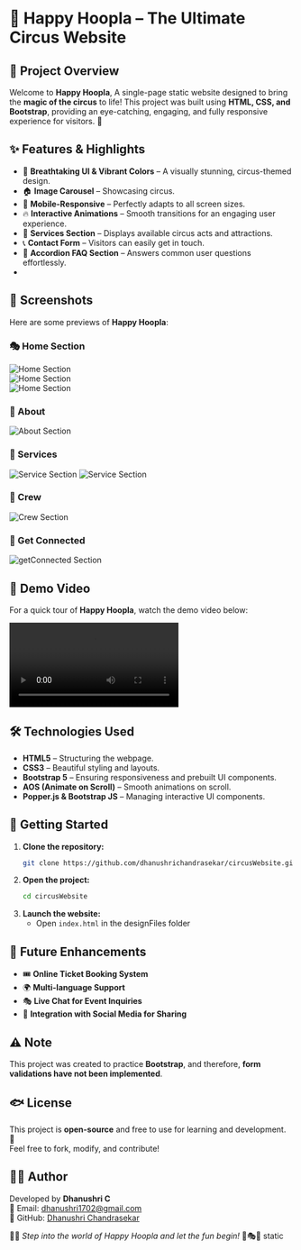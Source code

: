 # 🎪 Happy Hoopla – The Ultimate Circus Website

## 🌟 Project Overview
Welcome to **Happy Hoopla**, A single-page static website designed to bring the **magic of the circus** to life! This project was built using **HTML, CSS, and Bootstrap**, providing an eye-catching, engaging, and fully responsive experience for visitors. 🎉

## ✨ Features & Highlights
- 🎨 **Breathtaking UI & Vibrant Colors** – A visually stunning, circus-themed design.
- 🏠 **Image Carousel** – Showcasing circus.
- 📱 **Mobile-Responsive** – Perfectly adapts to all screen sizes.
- 🔥 **Interactive Animations** – Smooth transitions for an engaging user experience.
- 📢 **Services Section** – Displays available circus acts and attractions.
- 📞 **Contact Form** – Visitors can easily get in touch.
- 🔽 **Accordion FAQ Section** – Answers common user questions effortlessly.
- 
## 📸 Screenshots  
Here are some previews of **Happy Hoopla**:  

### 🎭 Home Section  
![Home Section](https://github.com/dhanushrichandrasekar/circusWebsite/blob/155965e49a7775e049b126cb22bc8c5ae6eb2518/screenshots/carousel1.png)  
![Home Section](https://github.com/dhanushrichandrasekar/circusWebsite/blob/155965e49a7775e049b126cb22bc8c5ae6eb2518/screenshots/carousel2.png)  
![Home Section](https://github.com/dhanushrichandrasekar/circusWebsite/blob/155965e49a7775e049b126cb22bc8c5ae6eb2518/screenshots/carousel3.png)  

### 🎪 About  
![About Section](https://github.com/dhanushrichandrasekar/circusWebsite/blob/155965e49a7775e049b126cb22bc8c5ae6eb2518/screenshots/about.png)  

### 🎩 Services
![Service Section](https://github.com/dhanushrichandrasekar/circusWebsite/blob/155965e49a7775e049b126cb22bc8c5ae6eb2518/screenshots/services1.png)
![Service Section](https://github.com/dhanushrichandrasekar/circusWebsite/blob/155965e49a7775e049b126cb22bc8c5ae6eb2518/screenshots/services2.png)

### 🎩 Crew
![Crew Section](https://github.com/dhanushrichandrasekar/circusWebsite/blob/155965e49a7775e049b126cb22bc8c5ae6eb2518/screenshots/crew.png)

### 🔗 Get Connected 
![getConnected Section](https://github.com/dhanushrichandrasekar/circusWebsite/blob/155965e49a7775e049b126cb22bc8c5ae6eb2518/screenshots/connect.png)

## 🎥 Demo Video  
For a quick tour of **Happy Hoopla**, watch the demo video below:  

![Watch Demo](https://github.com/dhanushrichandrasekar/circusWebsite/blob/155965e49a7775e049b126cb22bc8c5ae6eb2518/circusWebsiteDemo.mp4)  

## 🛠 Technologies Used
- **HTML5** – Structuring the webpage.
- **CSS3** – Beautiful styling and layouts.
- **Bootstrap 5** – Ensuring responsiveness and prebuilt UI components.
- **AOS (Animate on Scroll)** – Smooth animations on scroll.
- **Popper.js & Bootstrap JS** – Managing interactive UI components.

## 🚀 Getting Started
1. **Clone the repository:**
   ```bash
   git clone https://github.com/dhanushrichandrasekar/circusWebsite.git
   ```
2. **Open the project:**
   ```bash
   cd circusWebsite
   ```
3. **Launch the website:**
   - Open `index.html` in the designFiles folder

## 🎯 Future Enhancements
- 🎟️ **Online Ticket Booking System**
- 🌍 **Multi-language Support**
- 🎭 **Live Chat for Event Inquiries**
- 🚀 **Integration with Social Media for Sharing**

## ⚠️ Note
This project was created to practice **Bootstrap**, and therefore, **form validations have not been implemented**.

## 🐟 License
This project is **open-source** and free to use for learning and development. 🚀  
Feel free to fork, modify, and contribute!  

## 👨‍💻 Author  
Developed by **Dhanushri C**  
📧 Email: dhanushri1702@gmail.com  
📌 GitHub: [Dhanushri Chandrasekar](https://github.com/dhanushrichandrasekar)  

🎪✨ *Step into the world of Happy Hoopla and let the fun begin!* 🎠🎭🎉 static 

